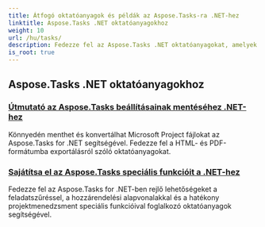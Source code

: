 ```yaml
---
title: Átfogó oktatóanyagok és példák az Aspose.Tasks-ra .NET-hez
linktitle: Aspose.Tasks .NET oktatóanyagokhoz
weight: 10
url: /hu/tasks/
description: Fedezze fel az Aspose.Tasks .NET oktatóanyagokat, amelyek lefedik a mentési lehetőségeket, a naptárat és az ütemezést, a projektkezelést stb. Növelje projektmenedzsment készségeit.
is_root: true
---
```

## Aspose.Tasks .NET oktatóanyagokhoz
### [Útmutató az Aspose.Tasks beállításainak mentéséhez .NET-hez](./guide-to-saving-options/)
Könnyedén menthet és konvertálhat Microsoft Project fájlokat az Aspose.Tasks for .NET segítségével. Fedezze fel a HTML- és PDF-formátumba exportálásról szóló oktatóanyagokat.
### [Sajátítsa el az Aspose.Tasks speciális funkcióit a .NET-hez](./master-advanced-features/)
Fedezze fel az Aspose.Tasks for .NET-ben rejlő lehetőségeket a feladatszűréssel, a hozzárendelési alapvonalakkal és a hatékony projektmenedzsment speciális funkcióival foglalkozó oktatóanyagok segítségével.